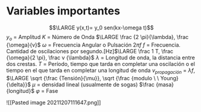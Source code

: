 # Variables importantes
$$\LARGE y(x,t)= y_0 sen(kx-\omega t)$$
$y_o$ = Amplitud
$K$ = Número de Onda $\LARGE \frac  {2 \pi}{\lambda}, \frac {\omega}{v}$
$\omega$ = Frecuencia Angular o Pulsación $2\pi f$
$f$ = Frecuencia. Cantidad de oscilaciones por segundo.[Hz]$\LARGE \frac 1 T, \frac {\omega}{2 \pi}, \frac v {\lambda}$
$\lambda$ = Longitud de onda, la distancia entre dos crestas.
$T$ = Período, tiempo que tarda en completar una oscilación o el tiempo en el que tarda en completar una longitud de onda
$v_{propagación}$ = $\lambda f$, $\LARGE \sqrt {\frac {Tensión}{\mu}}, \sqrt {\frac {modulo \ \ Young}{\delta}}$
$\mu$ = densidad lineal (usualmente de sogas) $\frac {masa}{longitud}$
$\varphi$ = Fase

![[Pasted image 20211207111647.png]]

